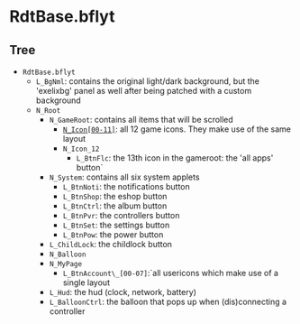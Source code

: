 # RdtBase.bflyt

## Tree

-   `RdtBase.bflyt`
    -   `L_BgNml`: contains the original light/dark background, but the 'exelixbg' panel as well after being patched with a custom background
    -   `N_Root`
        -   `N_GameRoot`: contains all items that will be scrolled
            -   [`N_Icon[00-11]`](RdtBtnIconGame.bflyt.md): all 12 game icons. They make use of the same layout
            -   `N_Icon_12`
                -   `L_BtnFlc`: the 13th icon in the gameroot: the 'all apps' button`
        -   `N_System`: contains all six system applets
            -   `L_BtnNoti`: the notifications button
            -   `L_BtnShop`: the eshop button
            -   `L_BtnCtrl`: the album button
            -   `L_BtnPvr`: the controllers button
            -   `L_BtnSet`: the settings button
            -   `L_BtnPow`: the power button
        -   `L_ChildLock`: the childlock button
        -   `N_Balloon`
        -   `N_MyPage`
            -   `L_BtnAccount\_[00-07]`:`all usericons which make use of a single layout
        -   `L_Hud`: the hud (clock, network, battery)
        -   `L_BalloonCtrl`: the balloon that pops up when (dis)connecting a controller
